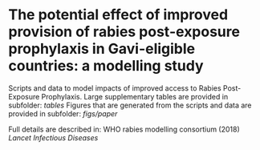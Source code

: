 # The potential effect of improved provision of rabies post-exposure prophylaxis in Gavi-eligible countries: a modelling study

Scripts and data to model impacts of improved access to Rabies Post-Exposure Prophylaxis.
Large supplementary tables are provided in subfolder: *tables*
Figures that are generated from the scripts and data are provided in subfolder: *figs/paper*

Full details are described in: WHO rabies modelling consortium (2018) *Lancet Infectious Diseases* 

